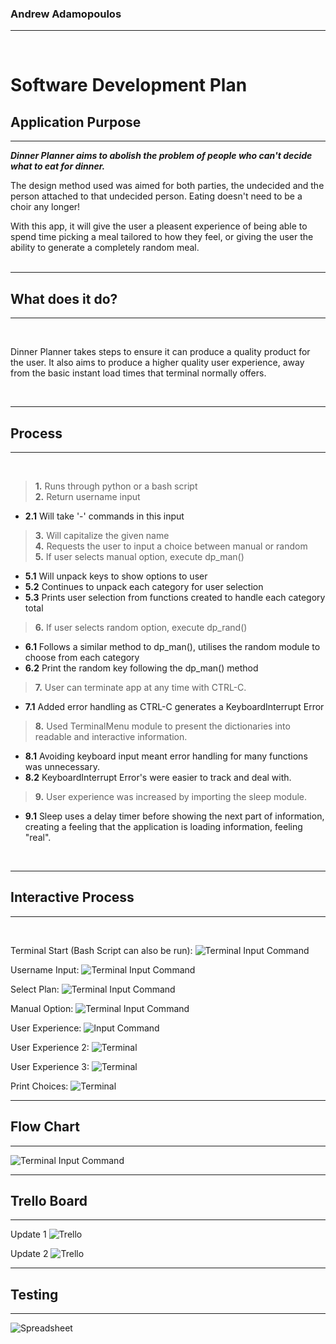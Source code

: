### Andrew Adamopoulos
------------
<br>

# Software Development Plan

## **Application Purpose**

------------
***Dinner Planner aims to abolish the problem of people who can't decide what to eat for dinner.***

The design method used was aimed for both parties, the undecided and the person attached to that undecided person. Eating doesn't need to be a choir any longer!<br>

With this app, it will give the user a pleasent experience of being able to spend time picking a meal tailored to how they feel, or giving the user the ability to generate a completely random meal.
<br>
<br>

------------

## **What does it do?**

------------

<br>

Dinner Planner takes steps to ensure it can produce a quality product for the user.
It also aims to produce a higher quality user experience, away from the basic instant load times that terminal normally offers.

<br>

------------

## **Process**

------------

<br>

> **1.** Runs through python or a bash script<br>
> **2.** Return username input<br>
- **2.1** Will take '-' commands in this input<br>
> **3.** Will capitalize the given name<br>
> **4.** Requests the user to input a choice between manual or random<br>
> **5.** If user selects manual option, execute dp_man()
- **5.1** Will unpack keys to show options to user
- **5.2** Continues to unpack each category for user selection
- **5.3** Prints user selection from functions created to handle each category total
> **6.** If user selects random option, execute dp_rand()
- **6.1** Follows a similar method to dp_man(), utilises the random module to choose from each category
- **6.2** Print the random key following the dp_man() method
> **7.** User can terminate app at any time with CTRL-C.
- **7.1** Added error handling as CTRL-C generates a KeyboardInterrupt Error
> **8.** Used TerminalMenu module to present the dictionaries into readable and interactive information. 
- **8.1** Avoiding keyboard input meant error handling for many functions was unnecessary.
- **8.2** KeyboardInterrupt Error's were easier to track and deal with.
> **9.** User experience was increased by importing the sleep module.
- **9.1** Sleep uses a delay timer before showing the next part of information, creating a feeling that the application is loading information, feeling "real".

<br>

------------

## **Interactive Process**

------------

<br>

Terminal Start (Bash Script can also be run):
![Terminal Input Command](/docs/start.PNG "Python")

Username Input:
![Terminal Input Command](/docs/user_name.PNG "User name")

Select Plan:
![Terminal Input Command](/docs/select_plan.PNG "Select Manual or Random")

Manual Option:
![Terminal Input Command](/docs/m_choice_options.PNG "Manual Meal Plan Selected")

User Experience:
![Input Command](/docs/user_exp_main.PNG "User experience")

User Experience 2:
![Terminal](/docs/user_exp1.PNG "User experience")

User Experience 3:
![Terminal](/docs/user_exp3.PNG "User experience")

Print Choices:
![Terminal](/docs/end.PNG "Print function list")

------------

## **Flow Chart**

------------

![Terminal Input Command](/docs/flow.PNG "User name")

------------

## **Trello Board**

------------

Update 1
![Trello](/docs/trello/update_1.PNG "Update 1")

Update 2
![Trello](/docs/trello/update_2.PNG "Update 2")

------------

## **Testing**

------------

![Spreadsheet](/docs/testingsc.PNG "Test")

